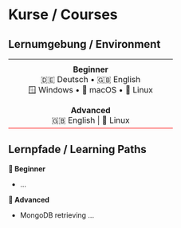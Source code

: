 # Kurse / Courses

## Lernumgebung / Environment

<table>
  <tr>
    <td align="center" style="padding: 10px 40px;">
      <strong>Beginner</strong><br>
      🇩🇪 Deutsch • 🇬🇧 English</br>
      🪟 Windows • 🍎 macOS • 🐧 Linux
    </td>
  </tr>
  <tr>
    <td align="center" style="border-bottom: 2px solid #ff6b6b; padding: 5px 20px;">
      <strong>Advanced</strong><br>
      🇬🇧 English | 🐧 Linux
    </td>
  </tr>
</table>


## Lernpfade / Learning Paths

**🐥 Beginner**
- ...

**🦅 Advanced**
- MongoDB retrieving ...
